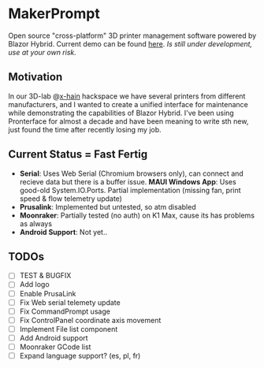 # MakerPrompt
Open source "cross-platform" 3D printer management software powered by Blazor Hybrid. Current demo can be found [here](https://yellow-sea-04668c503.6.azurestaticapps.net/). *Is still under development, use at your own risk.*

## Motivation
In our 3D-lab @[x-hain](https://x-hain.de) hackspace we have several printers from different manufacturers, and I wanted to create a unified interface for maintenance while demonstrating the capabilities of Blazor Hybrid. I've been using Pronterface for almost a decade and have been meaning to write sth new, just found the time after recently losing my job.

## Current Status = Fast Fertig
- **Serial**: Uses Web Serial (Chromium browsers only), can connect and recieve data but there is a buffer issue. **MAUI Windows App**: Uses good-old System.IO.Ports. Partial implementation (missing fan, print speed & flow telemetry update)
- **Prusalink**: Implemented but untested, so atm disabled
- **Moonraker**: Partially tested (no auth) on K1 Max, cause its has problems as always 
- **Android Support**: Not yet..

## TODOs
- [ ] TEST & BUGFIX
- [ ] Add logo
- [ ] Enable PrusaLink
- [ ] Fix Web serial telemety update
- [ ] Fix CommandPrompt usage
- [ ] Fix ControlPanel coordinate axis movement
- [ ] Implement File list component
- [ ] Add Android support
- [ ] Moonraker GCode list
- [ ] Expand language support? (es, pl, fr)
